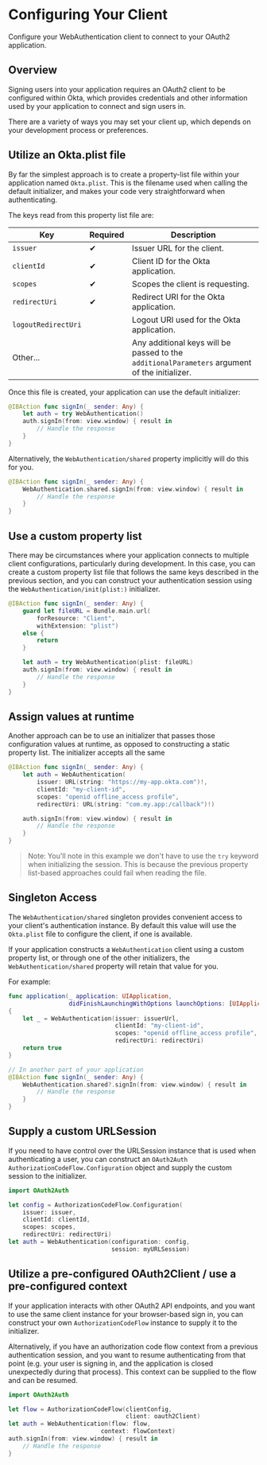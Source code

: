 # Configuring Your Client

Configure your WebAuthentication client to connect to your OAuth2 application.

## Overview

Signing users into your application requires an OAuth2 client to be configured within Okta, which provides credentials and other information used by your application to connect and sign users in.

There are a variety of ways you may set your client up, which depends on your development process or preferences.

## Utilize an Okta.plist file

By far the simplest approach is to create a property-list file within your application named `Okta.plist`. This is the filename used when calling the default initializer, and makes your code very straightforward when authenticating.

The keys read from this property list file are:

 Key | Required | Description |
---|---|---
`issuer` | ✔ | Issuer URL for the client.
`clientId` | ✔ | Client ID for the Okta application.
`scopes` | ✔ | Scopes the client is requesting.
`redirectUri` | ✔  | Redirect URI for the Okta application.
`logoutRedirectUri` | | Logout URI used for the Okta application.
Other... | | Any additional keys will be passed to the `additionalParameters` argument of the initializer.

Once this file is created, your application can use the default initializer:

```swift
@IBAction func signIn(_ sender: Any) {
    let auth = try WebAuthentication()
    auth.signIn(from: view.window) { result in
        // Handle the response
    }
}
```

Alternatively, the ``WebAuthentication/shared`` property implicitly will do this for you.

```swift
@IBAction func signIn(_ sender: Any) {
    WebAuthentication.shared.signIn(from: view.window) { result in
        // Handle the response
    }
}
```

## Use a custom property list

There may be circumstances where your application connects to multiple client configurations, particularly during development. In this case, you can create a custom property list file that follows the same keys described in the previous section, and you can construct your authentication session using the ``WebAuthentication/init(plist:)`` initializer.

```swift
@IBAction func signIn(_ sender: Any) {
    guard let fileURL = Bundle.main.url(
        forResource: "Client",
        withExtension: "plist")
    else {
        return
    }

    let auth = try WebAuthentication(plist: fileURL)
    auth.signIn(from: view.window) { result in
        // Handle the response
    }
}
```

## Assign values at runtime

Another approach can be to use an initializer that passes those configuration values at runtime, as opposed to constructing a static property list.  The initializer accepts all the same 

```swift
@IBAction func signIn(_ sender: Any) {
    let auth = WebAuthentication(
        issuer: URL(string: "https://my-app.okta.com")!,
        clientId: "my-client-id",
        scopes: "openid offline_access profile",
        redirectUri: URL(string: "com.my.app:/callback")!)

    auth.signIn(from: view.window) { result in
        // Handle the response
    }
}
```

> Note: You'll note in this example we don't have to use the `try` keyword when initializing the session. This is because the previous property list-based approaches could fail when reading the file. 

## Singleton Access

The ``WebAuthentication/shared`` singleton provides convenient access to your client's authentication instance. By default this value will use the `Okta.plist` file to configure the client, if one is available.

If your application constructs a ``WebAuthentication`` client using a custom property list, or through one of the other initializers, the ``WebAuthentication/shared`` property will retain that value for you.

For example:

```swift
func application(_ application: UIApplication, 
                 didFinishLaunchingWithOptions launchOptions: [UIApplication.LaunchOptionsKey: Any]?) -> Bool
{
    let _ = WebAuthentication(issuer: issuerUrl,
                              clientId: "my-client-id",
                              scopes: "openid offline_access profile",
                              redirectUri: redirectUri)
    return true
}

// In another part of your application
@IBAction func signIn(_ sender: Any) {
    WebAuthentication.shared?.signIn(from: view.window) { result in
        // Handle the response
    }
}
```

## Supply a custom URLSession

If you need to have control over the URLSession instance that is used when authenticating a user, you can construct an `OAuth2Auth` `AuthorizationCodeFlow.Configuration` object and supply the custom session to the initializer.

```swift
import OAuth2Auth

let config = AuthorizationCodeFlow.Configuration(
    issuer: issuer,
    clientId: clientId,
    scopes: scopes,
    redirectUri: redirectUri)
let auth = WebAuthentication(configuration: config,
                             session: myURLSession)
```

## Utilize a pre-configured OAuth2Client / use a pre-configured context

If your application interacts with other OAuth2 API endpoints, and you want to use the same client instance for your browser-based sign in, you can construct your own `AuthorizationCodeFlow` instance to supply it to the initializer.

Alternatively, if you have an authorization code flow context from a previous authentication session, and you want to resume authenticating from that point (e.g. your user is signing in, and the application is closed unexpectedly during that process). This context can be supplied to the flow and can be resumed.

```swift
import OAuth2Auth

let flow = AuthorizationCodeFlow(clientConfig,
                                 client: oauth2Client)
let auth = WebAuthentication(flow: flow,
                          context: flowContext)
auth.signIn(from: view.window) { result in
    // Handle the response
}
```
